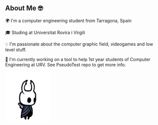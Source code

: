 
## About Me 🤓
🌍 I'm a computer engineering student from Tarragona, Spain

🎓 Studing at Universitat Rovira i Virgili

💡 I'm passionate about the computer graphic field, videogames and low level stuff.

🔭 I'm currently working on a tool to help 1st year students of Computer Engineering at URV. See PseudoTest repo to get more info.

![HollowKnight](/.github/img/hollow.gif)
<!--
**GuillermoX/GuillermoX** is a ✨ _special_ ✨ repository because its `README.md` (this file) appears on your GitHub profile.

Here are some ideas to get you started:

- 🔭 I’m currently working on ...
- 🌱 I’m currently learning ...
- 👯 I’m looking to collaborate on ...
- 🤔 I’m looking for help with ...
- 💬 Ask me about ...
- 📫 How to reach me: ...
- 😄 Pronouns: ...
- ⚡ Fun fact: ...
-->

